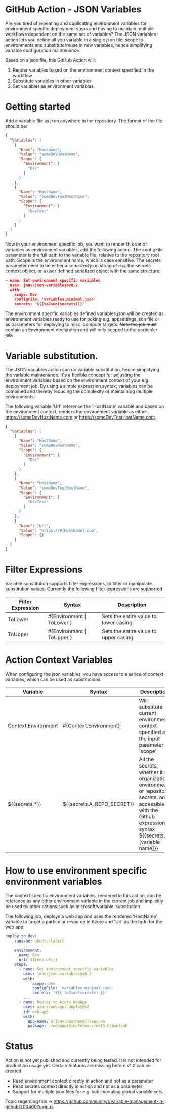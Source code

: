 # GitHub Action - JSON Variables
Are you tired of repeating and duplicating environment variables for environment specific deployment steps and having to maintain multiple workflows dependent on the same set of variables? The JSON variables action lets you define all you variable in a single json file, scope to environments and substitute/reuse in new variables, hence simplifying variable configuration maintenance.

Based on a json file, this GitHub Action will:
  1. Render variables based on the environment context specified in the workflow
  2. Substitute variables in other variables
  3. Set variables as environment variables.

# Getting started

Add a variable file as json anywhere in the repository.
The format of the file should be:

```json
{
  "Variables": [
    {
      "Name": "HostName",
      "Value": "someDevHostName",
      "Scope": {
        "Environment": [
          "Dev"
        ]
      }
    },
    {
      "Name": "HostName",
      "Value": "someDevTestHostName",
      "Scope": {
        "Environment": [
          "DevTest"
        ]
      }
    }
  ]
}
```


Now in your environment specific job, you want to render this set of variables as environment variables, add the following action. The configFile parameter is the full path to the variable file, relative to the repository root path. Scope is the environment name, which is case sensitive. The secrets parameter need to be either a serialized json string of e.g. the secrets context object, or a user defined serialized object with the same structure:

```json
- name: Set environment specific variables
  uses: jnus/json-variables@v0.2
  with:
    scope: Dev
    configFile: 'variables.minimal.json'
    secrets: '${{toJson(secrets)}}'
```
 
The environment specific variables defined variables.json will be created as environment variables ready to use for poking e.g. appsettings.json file or as parameters for deploying to misc. compute targets. ~~Note the job must contain an Environment declaration and will only scoped to the particular job.~~

# Variable substitution.
The JSON variables action can do variable substitution, hence simplifying the variable maintenance. It's a flexible concept for adjusting the environment variables based on the environment context of your e.g. deployment job. By using a simple expression syntax, variables can be combined and thereby reducing the complexity of maintaining multiple environments. 

The following variable 'Url' reference the 'HostName' variable and based on the environment context, renders the environment variable as either https://someDevHostName.com or https://someDevTestHostName.com. 

```json
{
  "Variables": [
    {
      "Name": "HostName",
      "Value": "someDevHostName",
      "Scope": {
        "Environment": [
          "Dev"
        ]
      }
    },
    {
      "Name": "HostName",
      "Value": "someDevTestHostName",
      "Scope": {
        "Environment": [
          "DevTest"
        ]
      }
    },
    {
      "Name": "Url",
      "Value": "https://#{HostName}.com",
      "Scope": {}
    }
  ]
}
```

# Filter Expressions
Variable substitution supports filter expressions, to filter or manipulate substitution values. Currently the following filter expressions are supported

| Filter Expression | Syntax   |Description|
|-------------------|----------|-----------|
| ToLower | #{Environment \| ToLower } | Sets the entire value to lower casing|
| ToUpper | #{Environment \| ToUpper }| Sets the entire value to upper casing|

# Action Context Variables
When configuring the json variables, you have access to a series of context variables, which can be used as substitutions.  

| Variable | Syntax | Description |
|----------|----------|------------|
| Context.Environment | #{Context.Environment} | Will substitute current environment context specified as the input parameter 'scope'  | 
| ${{secrets.*}} | ${{secrets.A_REPO_SECRET}} | All the secrets, whether it is organization, environment or repository secrets, are accessible with the Github expression syntax ${{secrets.[variable name]}} | 



# How to use environment specific environment variables
The context specific environment variables, rendered in this action, can be reference as any other environment variable in the current job and implicitly be used by other actions such as microsoft/variable-substitution.

The following job, deploys a web app and uses the rendered 'HostName' variable to target a particular resource in Azure and 'Url' as the fqdn for the web app:

```yaml
deploy_to_dev:
    runs-on: ubuntu-latest
        ...
    environment: 
      name: Dev
      url: ${{env.Url}}
    steps:
      - name: Set environment specific variables
        uses: jnus/json-variables@v0.2
        with:
            scope: Dev
            configFile: 'variables.minimal.json'
            secrets: '${{ toJson(secrets) }}'
        ...
      - name: Deploy to Azure WebApp
        uses: azure/webapps-deploy@v2
        id: web-app
        with:
          app-name: ${{env.HostName}}-api-wa
          package: ./webapp/bin/Release/net5.0/publish
```

# Status
Action is not yet published and currently being tested. It is not intended for production usage yet. Certain features are missing before v1.0 can be created
- Read environment context directly in action and not as a parameter
- Read secrets context directly in action and not as a parameter
- Support for multiple json files for e.g. sub-moduling global variable sets. 

Topic regarding this -> https://github.community/t/variable-management-in-github/200400?u=jnus
